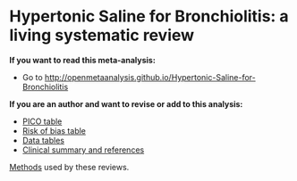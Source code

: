 Hypertonic Saline for Bronchiolitis: a living systematic review
=================================

**If you want to read this meta-analysis:**

* Go to http://openmetaanalysis.github.io/Hypertonic-Saline-for-Bronchiolitis
 
**If you are an author and want to revise or add to this analysis:**

* [PICO table](../../tree/gh-pages/tables)
* [Risk of bias table](../../tree/gh-pages/tables)
* [Data tables](../../tree/gh-pages/data)
* [Clinical summary and references](../../tree/gh-pages/index.html)

[Methods](https://github.com/openMetaAnalysis/_Methods/blob/master/README.md) used by these reviews.
